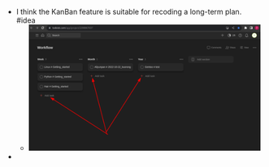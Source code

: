 - I think the KanBan feature is suitable for recoding a long-term plan. #idea
  * ![image.png](../assets/image_1663485145438_0.png)
-